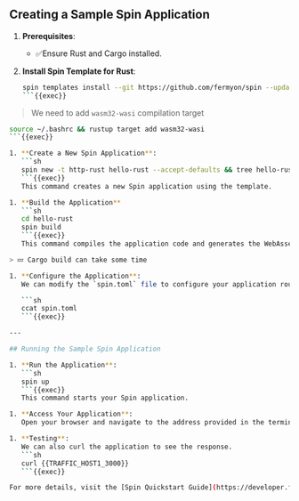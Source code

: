 ## Creating a Sample Spin Application

1. **Prerequisites**:
   - ✅Ensure Rust and Cargo installed.

1. **Install Spin Template for Rust**:
   ```sh
   spin templates install --git https://github.com/fermyon/spin --update
   ```{{exec}}

> We need to add `wasm32-wasi` compilation target

```bash
source ~/.bashrc && rustup target add wasm32-wasi
```{{exec}}

1. **Create a New Spin Application**:
   ```sh
   spin new -t http-rust hello-rust --accept-defaults && tree hello-rust
   ```{{exec}}
   This command creates a new Spin application using the template.

1. **Build the Application**
   ```sh
   cd hello-rust
   spin build
   ```{{exec}}
   This command compiles the application code and generates the WebAssembly binary.

> 💤 Cargo build can take some time

1. **Configure the Application**:
   We can modify the `spin.toml` file to configure your application routes and settings.

   ```sh
   ccat spin.toml
   ```{{exec}}

---

## Running the Sample Spin Application

1. **Run the Application**:
   ```sh
   spin up
   ```{{exec}}
   This command starts your Spin application.

1. **Access Your Application**:
   Open your browser and navigate to the address provided in the terminal [Running Application]({{TRAFFIC_HOST1_3000}}) 

1. **Testing**:
   We can also curl the application to see the response.
   ```sh
   curl {{TRAFFIC_HOST1_3000}}
   ```{{exec}}

For more details, visit the [Spin Quickstart Guide](https://developer.fermyon.com/spin/v2/quickstart).
